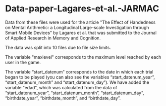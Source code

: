 # Data-paper-Lagares-et-al.-JARMAC
Data from these files were used for the article "The Effect of Handedness on Mental Arithmetic: a Longitudinal Large-scale Investigation through Smart Mobile Devices" by Lagares et al. that was submitted to the Journal of Applied Research in Memory and Cognition.

The data was split into 10 files due to file size limits.

The variable "maxlevel" corresponds to the maximum level reached by each user in the game.

The variable “start_datenum” corresponds to the date in which each trial began to be played (you can also see the variables “start_datenum_year”, “start_datenum_month” and “start_datenum_day”).
We have added the variable "edad", which was calculated from the data of “start_datenum_year”, “start_datenum_month”, “start_datenum_day”, “birthdate_year”, “birthdate_month”, and “birthdate_day”.
